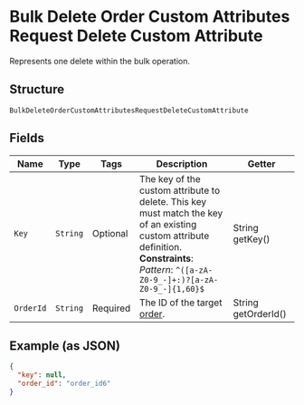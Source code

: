 
# Bulk Delete Order Custom Attributes Request Delete Custom Attribute

Represents one delete within the bulk operation.

## Structure

`BulkDeleteOrderCustomAttributesRequestDeleteCustomAttribute`

## Fields

| Name | Type | Tags | Description | Getter |
|  --- | --- | --- | --- | --- |
| `Key` | `String` | Optional | The key of the custom attribute to delete.  This key must match the key<br>of an existing custom attribute definition.<br>**Constraints**: *Pattern*: `^([a-zA-Z0-9_-]+:)?[a-zA-Z0-9_-]{1,60}$` | String getKey() |
| `OrderId` | `String` | Required | The ID of the target [order](../../doc/models/order.md). | String getOrderId() |

## Example (as JSON)

```json
{
  "key": null,
  "order_id": "order_id6"
}
```

